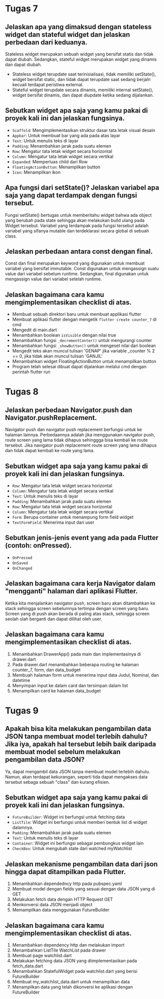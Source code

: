# Tugas 7 
## Jelaskan apa yang dimaksud dengan stateless widget dan stateful widget dan jelaskan perbedaan dari keduanya.
Stateless widget merupakan sebuah widget yang bersifat statis dan tidak dapat diubah. Sedangkan, stateful widget merupakan widget yang dinamis dan dapat diubah.
- Stateless widget terupdate saat terinisialisasi, tidak memiliki setState(), widget bersifat static, dan tidak dapat terupdate saat sedang berjaln kecuali terdapat peristiwa external.
- Stateful widget terupdate secara dinamis, memiliki internal setState(), widget bersifat dinamis, dan dapat diupdate ketika sedang dijalankan.

## Sebutkan widget apa saja yang kamu pakai di proyek kali ini dan jelaskan fungsinya.
- ```Scaffold```: Mengimplementasikan struktur  dasar tata letak visual desain
- ```Appbar```: Untuk membuat bar yang ada pada atas layar
- ```Text```: Untuk menulis teks di layar
- ```Padding```: Menambahkan jarak pada suatu elemen 
- ```Row```: Mengatur tata letak widget secara horizontal
- ```Column```: Mengatur tata letak widget secara vertikal
- ```Expanded```: Memperluas child dari Row
- ```FloatingActionButton```: Menampilkan button
- ```Icon```: Menampilkan ikon

## Apa fungsi dari setState()? Jelaskan variabel apa saja yang dapat terdampak dengan fungsi tersebut.
Fungsi setState() bertugas untuk memberitahu widget bahwa ada object yang berubah pada state sehingga akan melakukan build ulang pada Widget tersebut. Variabel yang terdampak pada fungsi tersebut adalah variabel yang sifanya mutable dan terdeklarasi secara global di sebuah class. 

## Jelaskan perbedaan antara const dengan final.
Const dan final merupakan keyword yang digunakan untuk membuat variabel yang bersifat immutable. Const digunakan untuk mengassign suatu value dari variabel sebelum runtime. Sedangkan, final digunakan untuk mengassign value dari variabel setelah runtime.

## Jelaskan bagaimana cara kamu mengimplementasikan checklist di atas.
- Membuat sebuah direktori baru untuk membuat applikasi flutter
- Membuat aplikasi flutter dengan mengetik ```flutter create counter_7``` di cmd
- Mengedit di main.dart
- Menambahkan boolean ```isVisible``` dengan nilai true
- Menambahkan fungsi ```_decrementConter()``` untuk mengurangi counter
- Menambahkan fungsi ```_showButton()``` untuk mengeset nilai dari boolean
- Mengedit teks akan muncul tulisan 'GENAP' jika variable _counter % 2 == 0, jika tidak akan muncul tulisan 'GANJIL'
- Menambahkan widget FloatingActionButton untuk menampilkan button
- Program telah selesai dibuat dapat dijalankan melalui cmd dengan perintah flutter run


# Tugas 8

## Jelaskan perbedaan Navigator.push dan Navigator.pushReplacement.
Navigator push dan navigator push replacement berfungsi untuk ke halaman lainnya. Perbedaannya adalah jika menggunakan navigator push, route screen yang lama tidak dihapus sehinggga bisa kembali ke route tersebut. Jika navigator push replacement route screen yang lama dihapus dan tidak dapat kembali ke route yang lama.

## Sebutkan widget apa saja yang kamu pakai di proyek kali ini dan jelaskan fungsinya.
- ```Row```: Mengatur tata letak widget secara horizontal
- ```Column```: Mengatur tata letak widget secara vertikal
- ```Text```: Untuk menulis teks di layar
- ```Padding```: Menambahkan jarak pada suatu elemen 
- ```Row```: Mengatur tata letak widget secara horizontal
- ```Column```: Mengatur tata letak widget secara vertikal
- ```Form```: Berupa container untuk menampung form field widget
- ```TextFormField```: Menerima input dari user

## Sebutkan jenis-jenis event yang ada pada Flutter (contoh: onPressed).
- ```OnPressed```
- ```OnSaved```
- ```OnChanged```

## Jelaskan bagaimana cara kerja Navigator dalam "mengganti" halaman dari aplikasi Flutter.
Ketika kita menjalankan navigator push, screen baru akan ditambahkan ke stack sehingga screen sebelumnya tertimpa dengan screen yang baru. Screen yang di push akan berada di paling atas stack, sehingga screen seolah olah berganti dan dapat dilihat oleh user.

## Jelaskan bagaimana cara kamu mengimplementasikan checklist di atas.
1. Menambahkan DrawerApp() pada main dan implementasinya di drawer.dart
2. Pada drawer.dart menambahkan beberapa routing ke halaman counter_7, form, dan data_budget
3. Membuah halaman form untuk menerima input data Judul, Nominal, dan datetime
4. Menyimpan input ke dalam card dan tersimpan dalam list
5. Menampilkan card ke halaman data_budget

# Tugas 9
## Apakah bisa kita melakukan pengambilan data JSON tanpa membuat model terlebih dahulu? Jika iya, apakah hal tersebut lebih baik daripada membuat model sebelum melakukan pengambilan data JSON?
Ya, dapat mengambil data JSON tanpa membuat model terlebih dahulu. Namun, akan terdapat kekurangan, seperti tida dapat mengakses data tersebut sebaga sebuah "class" dan kurang efisien.

## Sebutkan widget apa saja yang kamu pakai di proyek kali ini dan jelaskan fungsinya.
- ```FutureBuilder```: Widget ini berfungsi untuk fetching data
- ```ListTile```: Widget ini berfungsi untuk memberi bentuk list di widget dalamnya.
- ```Padding```: Menambahkan jarak pada suatu elemen
- ```Text```: Untuk menulis teks di layar
- ```Container```: Widget ini berfungsi sebagai pembungkus widget lain
- ```CheckBox```: Untuk mengubah state dari watched myWatchlist

## Jelaskan mekanisme pengambilan data dari json hingga dapat ditampilkan pada Flutter.
1. Menambahkan dependedncy http pada pubspec.yaml
2. Membuat model dengan fields yang sesuai dengan data JSON yang di GET
3. Melakukan fetch data dengan HTTP Request GET
4. Menkonversi data JSON menjadi object
5. Memampilkan data menggunakan FutureBuilder

## Jelaskan bagaimana cara kamu mengimplementasikan checklist di atas.
1. Menambahkan dependency http dan melakukan import
2. Menambahkan ListTile WatchList pada drawer
3. Membuat page watchlist.dart
4. Melakukan fetching data JSON yang diimplementasikan pada fetch_data.dart
5. Menambahkan StatefulWidget pada watchlist.dart yang berisi FutureBuilder
6. Membuat my_watchlist_data.dart untuk menampilkan data
7. Menampilkan data yang telah dikonversi ke aplikasi dengan FutureBuilder
